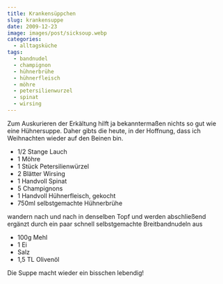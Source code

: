 ```yaml
---
title: Krankensüppchen
slug: krankensuppe
date: 2009-12-23
image: images/post/sicksoup.webp
categories: 
  - alltagsküche
tags: 
  - bandnudel
  - champignon
  - hühnerbrühe
  - hühnerfleisch
  - möhre
  - petersilienwurzel
  - spinat
  - wirsing
---
```


Zum Auskurieren der Erkältung hilft ja bekanntermaßen nichts so gut wie eine Hühnersuppe. Daher gibts die heute, in der Hoffnung, dass ich Weihnachten wieder auf den Beinen bin.

* 1/2 Stange Lauch 
* 1 Möhre 
* 1 Stück Petersilienwürzel 
* 2 Blätter Wirsing 
* 1 Handvoll Spinat 
* 5 Champignons 
* 1 Handvoll Hühnerfleisch, gekocht 
* 750ml selbstgemachte Hühnerbrühe

wandern nach und nach in denselben Topf und werden abschließend ergänzt durch ein paar schnell selbstgemachte Breitbandnudeln aus

* 100g Mehl 
* 1 Ei 
* Salz 
* 1,5 TL Olivenöl

Die Suppe macht wieder ein bisschen lebendig!
